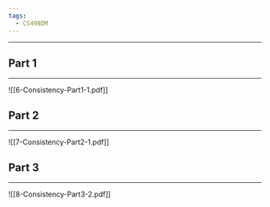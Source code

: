 ```yaml
---
tags:
  - CS498DM
---
```

---

## Part 1
---
![[6-Consistency-Part1-1.pdf]]

## Part 2
---
![[7-Consistency-Part2-1.pdf]]

## Part 3
---
![[8-Consistency-Part3-2.pdf]]
